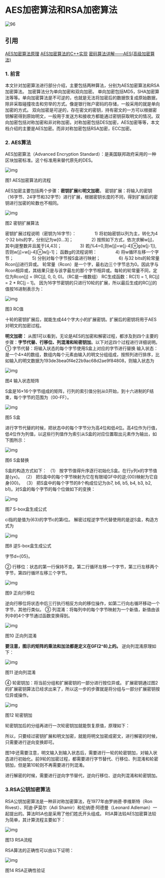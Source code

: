 

# AES加密算法和RSA加密算法

![96](https://cdn2.jianshu.io/assets/default_avatar/13-394c31a9cb492fcb39c27422ca7d2815.jpg?imageMogr2/auto-orient/strip|imageView2/1/w/96/h/96)

 

## 引用

[AES加密算法原理](https://link.jianshu.com/?t=http://www.cnblogs.com/isItOk/p/4875560.html)
[AES加密算法的C++实现](https://link.jianshu.com/?t=http://blog.csdn.net/lisonglisonglisong/article/details/41909813)
[密码算法详解——AES(高级加密算法)](https://link.jianshu.com/?t=http://blog.csdn.net/aeroleo/article/details/49738837)

### 1. 前言

本文针对加密算法进行部分介绍，主要包括两种算法，分别为AES加密算法和RSA加密算法。
加密算法分为单向加密和双向加密。
单向加密包括MD5，SHA加密算法等等。单向加密算法是不可逆的，也就是无法将加密后的数据恢复成原始数据，除非采取碰撞攻击和穷举的方式。像是银行账户密码的存储，一般采用的就是单向加密的方式。
双向加密是可逆的，存在密文的密钥，持有密文的一方可以根据密钥解密得到原始明文，一般用于发送方和接收方都能通过密钥获取明文的情况。双向加密包括对称加密和非对称加密。对称加密包括DES加密，AES加密等等，本文档介绍的主要是AES加密。而非对称加密包括RSA加密，ECC加密。

### 2. AES算法

AES加密算法（Advanced Encryption Standard）：是美国联邦政府采用的一种区块加密标准。这个标准用来替代原先的DES。



![img](https://upload-images.jianshu.io/upload_images/4986428-67a53f806ce5766a.png?imageMogr2/auto-orient/strip%7CimageView2/2/w/1000/format/webp)

图1 AES加密算法的流程

AES加密主要包括两个步骤：**密钥扩展**和**明文加密**。
密钥扩展：将输入的密钥（16字节、24字节和32字节）进行扩展，根据密钥长度的不同，得到扩展后的密钥进行加密的轮数也不相同。



![img]()

图2 密钥扩展算法

密钥扩展过程说明（密钥为16字节）：
　　　　1) 将初始密钥以列为主，转化为4个32 bits的字，分别记为w[0…3]；
　　　　2) 按照如下方式，依次求解w[j]，其中j是整数并且属于[4,43]；
　　　　3) 若j%4=0,则w[j]=w[j-4]⊕g(w[j-1]),否则w[j]=w[j-4]⊕w[j-1]；
函数g的流程说明：
　　　　4) 将w循环左移一个字节；
　　　　5) 分别对每个字节按S盒进行映射；
　　　　6) 与32 bits的轮常量Rcon[j]进行异或。
轮常量（Rcon）是一个字，最右边三个字节总为0。因此字与Rcon相异或，其结果只是与该字最左的那个字节相异或。每轮的轮常量不同，定位为Rcon[j] = (RC[j], 0, 0, 0)。（RC是一维数组）
RC生成函数：RC[1] = 1, RC[j] = 2 * RC[j – 1]。
因为16字节密钥的只进行10轮的扩展，所以最后生成的RC[j]的值按16进制表示为：



![img]()

图3 RC值

十轮的密钥扩展后，就能生成44个字大小的扩展密钥。扩展后的密钥将用于AES对明文的加密过程。

**明文加密：**
从图1可以看到，无论是AES的加密和解密过程，都涉及到四个主要的步骤：**字节代替、行移位、列混淆和轮密钥加**。以下对这四个过程进行详细说明。
① 字节代替：将输入状态的每个字节使用S盒上对应的字节进行替换
输入状态：是一个4×4的数组，数组内每个元素由输入的明文分组组成，按照列进行排序，比如输入的明文数据为193de3bea0f4e22b9ac68d2ae9f84808，则输入状态为



![img]()

图4 输入状态矩阵

S盒是16×16个字节组成的矩阵，行列的索引值分别从0开始，到十六进制的F结束，每个字节的范围为（00-FF）。



![img]()

图5 S盒

进行字节代替的时候，把状态中的每个字节分为高4位和低4位。高4位作为行值，低4位作为列值，以这些行列值作为索引从S盒的对应位置取出元素作为输出，如下图所示：



![img]()

图6 S盒替换

S盒的构造方式如下：
（1） 按字节值得升序逐行初始化S盒。在行y列x的字节值是{yx}。
（2） 把S盒中的每个字节映射为它在有限域GF中的逆;{00}映射为它自身{00}。
（3） 把S盒中的每个字节的8个构成位记为(b7, b6, b5, b4, b3, b2, b1)。对S盒的每个字节的每个位做如下的变换：



![img]()

图7 S-box盒生成公式

ci指的是值为{63}的字节c的第i位。
解密过程逆字节代替使用的是逆S盒，构造方式为



![img]()

图8 逆S-box盒生成公式

字节d={05}。

② 行移位：状态的第一行保持不变。第二行循环左移一个字节，第三行左移两个字节，第四行循环左移三个字节。



![img]()

图9 正向行移位

逆向行移位将状态中后三行执行相反方向的移位操作，如第二行向右循环移动一个字节，其他行类似。
③ 列混淆：将每列中的每个字节映射为一个新值，新值由该列中的4个字节通过函数变换得到。



![img]()

图10 正向列混淆

**要注意，图示的矩阵的乘法和加法都是定义在GF(2^8)上的。**
逆向列混淆原理如下：



![img]()

图11 逆向列混淆

④ 轮密钥加：将当前分组和扩展密钥的一部分进行按位异或。
扩展密钥通过图2的扩展密钥算法已经求出来了，所以这一步的步骤就是将分组与一部分扩展密钥按位异或操作。



![img]()

图12 轮密钥加

轮密钥加后的分组再进行一次轮密钥加就能恢复原值，原理如下：

所以，只要经过密钥扩展和明文加密，就能将明文加密成密文，进行解密的时候，只需要进行逆向变换即可。

图1中还需要注意，明文输入到输入状态后，需要进行一轮的轮密钥加，对输入状态进行初始化。前9轮的加密过程，都需要进行字节替代、行移位、列混淆和轮密钥加，但是第10轮则不再需要进行列混淆。

进行解密的时候，需要进行逆向字节替代，逆向行移位、逆向列混淆和轮密钥加。

### 3.RSA公钥加密算法

RSA公钥加密算法是一种非对称加密算法，在1977年由罗纳德·李维斯特（Ron Rivest）、阿迪·萨莫尔（Adi Shamir）和伦纳德·阿德曼（Leonard Adleman）一起提出的。算法RSA也是采用了他们姓氏开头组成。
RSA算法较AES加密算法较为简单，其计算流程主要如下：



![img]()

图13 RSA流程

RSA算法的正确性可以由以下证明：



![img]()

图14 RSA正确性验证




